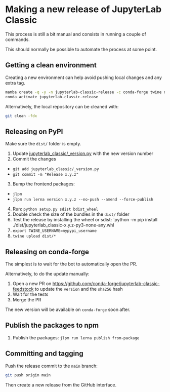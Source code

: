 # Making a new release of JupyterLab Classic

This process is still a bit manual and consists in running a couple of commands.

This should normally be possible to automate the process at some point.

## Getting a clean environment

Creating a new environment can help avoid pushing local changes and any extra tag.

```bash
mamba create -q -y -n jupyterlab-classic-release -c conda-forge twine nodejs jupyter-packaging jupyterlab -y
conda activate jupyterlab-classic-release
```

Alternatively, the local repository can be cleaned with:

```bash
git clean -fdx
```

## Releasing on PyPI

Make sure the `dist/` folder is empty.

1. Update [jupyterlab_classic/\_version.py](./jupyterlab_classic/_version.py) with the new version number
2. Commit the changes

  - `git add jupyterlab_classic/_version.py`
  - `git commit -m "Release x.y.z"`
3. Bump the frontend packages:
  
  - `jlpm`
  - `jlpm run lerna version x.y.z --no-push --amend --force-publish`
4. Run: `python setup.py sdist bdist_wheel`
5. Double check the size of the bundles in the `dist/` folder
6. Test the release by installing the wheel or sdist: `python -m pip install ./dist/jupyterlab_classic-x.y.z-py3-none-any.whl
7. `export TWINE_USERNAME=mypypi_username`
8. `twine upload dist/*`

## Releasing on conda-forge

The simplest is to wait for the bot to automatically open the PR.

Alternatively, to do the update manually:

1. Open a new PR on https://github.com/conda-forge/jupyterlab-classic-feedstock to update the `version` and the `sha256` hash
2. Wait for the tests
3. Merge the PR

The new version will be available on `conda-forge` soon after.

## Publish the packages to npm

1. Publish the packages: `jlpm run lerna publish from-package`

## Committing and tagging

Push the release commit to the `main` branch:

```bash
git push origin main
```

Then create a new release from the GitHub interface.
